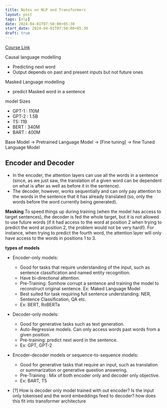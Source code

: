 ```yaml
---
title: Notes on NLP and Transformers
layout: post
tags: [nlp]
date: 2024-04-01T07:50:00+05:30
start_date: 2024-04-01T07:50:00+05:30
draft: true
---
```



[Course Link](https://huggingface.co/learn/nlp-course/chapter1/4?fw=pt)


Causal language modelling
- Predicting next word
- Output depends on past and present inputs but not future ones

Masked Language modelling
- predict Masked word in a sentence

model Sizes
- GPT-1 : 110M 
- GPT-2 : 1.5B 
- T5: 11B
- BERT : 340M
- BART : 400M 


Base Model -> Pretrained Language Model -> [Fine tuning] -> fine Tuned Language Model

## Encoder and Decoder
+ In the encoder, the attention layers can use all the words in a sentence (since, as we just saw, the translation of a given word can be dependent on what is after as well as before it in the sentence). 
+ The decoder, however, works sequentially and can only pay attention to the words in the sentence that it has already translated (so, only the words before the word currently being generated). 

**Masking**
To speed things up during training (when the model has access to target sentences), the decoder is fed the whole target, but it is not allowed to use future words (if it had access to the word at position 2 when trying to predict the word at position 2, the problem would not be very hard!). For instance, when trying to predict the fourth word, the attention layer will only have access to the words in positions 1 to 3.

**types of models**

- Encoder-only models: 
    - Good for tasks that require understanding of the input, such as sentence classification and named entity recognition. 
    - Have bi-directional attention.
    - Pre-Training: Somhow corrupt a sentence and training the model to reconstruct original sentence. Ex: Maked Language Model 
    - Best suited for task requiring full sentence understanding. NER, Sentence Classification, QA etc.
    - Ex: BERT, RoBERTa
- Decoder-only models: 
    - Good for generative tasks such as text generation.
    - Auto-Regressive models. Can only access words past words from a given position. 
    - Pre-training: predict next word in the sentence.
    - Ex: GPT, GPT-2
- Encoder-decoder models or sequence-to-sequence models: 
    - Good for generative tasks that require an input, such as translation or summarization or generative question answering.
    - Pre-Training : Mix of both encoder only and decoder only objective. 
    - Ex: BART, T5

- [?] How is decoder only model trained with out encoder? Is the input only tokenised and the word embeddings feed to decoder? how does this fit into transformer architecture
